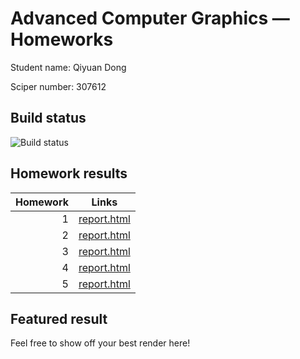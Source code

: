 Advanced Computer Graphics — Homeworks
======================================

Student name: Qiyuan Dong

Sciper number: 307612


## Build status

![Build status](https://github.com/cs440-epfl/cs440-2022-akaqyd/workflows/Build/badge.svg)

## Homework results

| Homework   |  Links
| ---------: | ---------------------------------------------
| 1          | [report.html](results/homework-1/report.html)
| 2          | [report.html](results/homework-2/report.html)
| 3          | [report.html](results/homework-3/report.html)
| 4          | [report.html](results/homework-4/report.html)
| 5          | [report.html](results/homework-5/report.html)


## Featured result

Feel free to show off your best render here!

